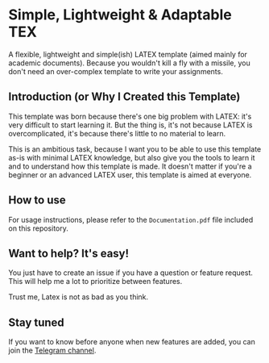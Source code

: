 # Simple, Lightweight & Adaptable TEX

A flexible, lightweight and simple(ish) LATEX template (aimed mainly for academic documents).
Because you wouldn't kill a fly with a missile, you don't need an over-complex template to write 
your assignments.

## Introduction (or Why I Created this Template)
This template was born because there's one big problem with LATEX: it's very difficult to start
learning it.
But the thing is, it's not because LATEX is overcomplicated, it's because there's little to no
material to learn.

This is an ambitious task, because I want you to be able to use this template as-is with minimal
LATEX knowledge, but also give you the tools to learn it and to understand how this template is
made.
It doesn't matter if you're a beginner or an advanced LATEX user, this template is aimed at 
everyone.

## How to use

For usage instructions, please refer to the ``Documentation.pdf`` file included on this repository.

## Want to help? It's easy!

You just have to create an issue if you have a question or feature request.
This will help me a lot to prioritize between features.

Trust me, Latex is not as bad as you think.


## Stay tuned

If you want to know before anyone when new features are added, you can join the 
[Telegram channel](https://t.me/latexdepluton).
